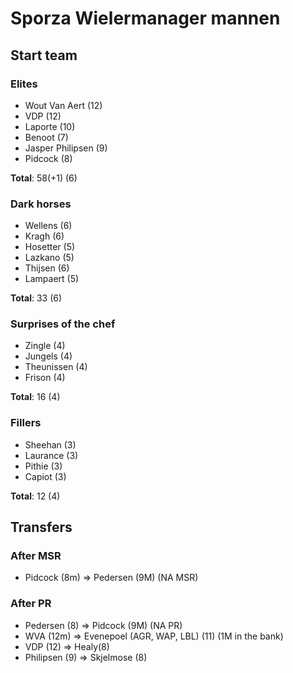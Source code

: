 # Sporza Wielermanager mannen

## Start team

### Elites

- Wout Van Aert (12)
- VDP (12)
- Laporte (10)
- Benoot (7)
- Jasper Philipsen (9)
- Pidcock (8)

**Total**: 58(+1) (6)

### Dark horses

- Wellens (6)
- Kragh (6)
- Hosetter (5)
- Lazkano (5)
- Thijsen (6)
- Lampaert (5)

**Total**: 33 (6)

### Surprises of the chef

- Zingle (4)
- Jungels (4)
- Theunissen (4)
- Frison (4)

**Total**: 16 (4)

### Fillers

- Sheehan (3)
- Laurance (3)
- Pithie (3)
- Capiot (3)

**Total**: 12 (4)

## Transfers

### After MSR

- Pidcock (8m) => Pedersen (9M) (NA MSR)

### After PR

- Pedersen (8) => Pidcock (9M) (NA PR)
- WVA (12m) => Evenepoel (AGR, WAP, LBL) (11) (1M in the bank)
- VDP (12) => Healy(8)
- Philipsen (9) => Skjelmose (8)
